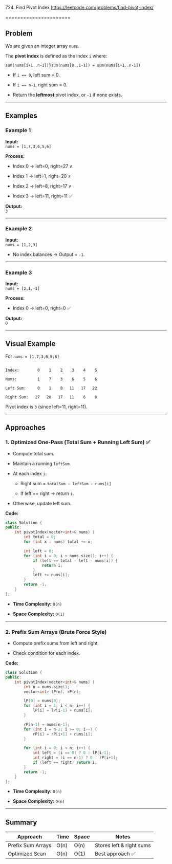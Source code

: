 724\. Find Pivot Index https://leetcode.com/problems/find-pivot-index/

======================

Problem
-------

We are given an integer array `nums`.

The **pivot index** is defined as the index `i` where:

`sum(nums[i+1..n-1])}sum(nums[0..i-1]) = sum(nums[i+1..n-1])`

-   If `i == 0`, left sum = 0.

-   If `i == n-1`, right sum = 0.

-   Return the **leftmost** pivot index, or `-1` if none exists.

* * * * *

Examples
--------

### Example 1

**Input:**\
`nums = [1,7,3,6,5,6]`

**Process:**

-   Index 0 → left=0, right=27 ≠

-   Index 1 → left=1, right=20 ≠

-   Index 2 → left=8, right=17 ≠

-   Index 3 → left=11, right=11 ✅

**Output:**\
`3`

* * * * *

### Example 2

**Input:**\
`nums = [1,2,3]`

-   No index balances → Output = `-1`.

* * * * *

### Example 3

**Input:**\
`nums = [2,1,-1]`

**Process:**

-   Index 0 → left=0, right=0 ✅

**Output:**\
`0`

* * * * *

Visual Example
--------------

For `nums = [1,7,3,6,5,6]`
```

Index:        0    1    2    3    4    5

Nums:         1    7    3    6    5    6

Left Sum:     0    1    8   11   17   22

Right Sum:   27   20   17   11    6    0
```

Pivot index is `3` (since left=11, right=11).

* * * * *

Approaches
----------

### 1\. Optimized One-Pass (Total Sum + Running Left Sum) ✅

-   Compute total sum.

-   Maintain a running `leftSum`.

-   At each index `i`:

    -   Right sum = `totalSum - leftSum - nums[i]`

    -   If left == right → return `i`.

-   Otherwise, update left sum.

**Code:**
```cpp
class Solution {
public:
    int pivotIndex(vector<int>& nums) {
        int total = 0;
        for (int x : nums) total += x;

        int left = 0;
        for (int i = 0; i < nums.size(); i++) {
            if (left == total - left - nums[i]) {
                return i;
            }
            left += nums[i];
        }
        return -1;
    }
};
```

-   **Time Complexity:** `O(n)`

-   **Space Complexity:** `O(1)`

* * * * *

### 2\. Prefix Sum Arrays (Brute Force Style)

-   Compute prefix sums from left and right.

-   Check condition for each index.

**Code:**
```cpp
class Solution {
public:
    int pivotIndex(vector<int>& nums) {
        int n = nums.size();
        vector<int> lP(n), rP(n);

        lP[0] = nums[0];
        for (int i = 1; i < n; i++) {
            lP[i] = lP[i-1] + nums[i];
        }

        rP[n-1] = nums[n-1];
        for (int i = n-2; i >= 0; i--) {
            rP[i] = rP[i+1] + nums[i];
        }

        for (int i = 0; i < n; i++) {
            int left = (i == 0) ? 0 : lP[i-1];
            int right = (i == n-1) ? 0 : rP[i+1];
            if (left == right) return i;
        }
        return -1;
    }
};
```

-   **Time Complexity:** `O(n)`

-   **Space Complexity:** `O(n)`

* * * * *

Summary
-------

| Approach | Time | Space | Notes |
| --- | --- | --- | --- |
| Prefix Sum Arrays | O(n) | O(n) | Stores left & right sums |
| Optimized Scan | O(n) | O(1) | Best approach ✅ |
